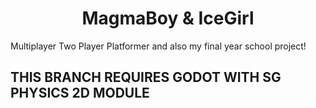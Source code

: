 <h1 align="center">MagmaBoy & IceGirl</h1>

Multiplayer Two Player Platformer and also my final year school project!

## THIS BRANCH REQUIRES GODOT WITH SG PHYSICS 2D MODULE
